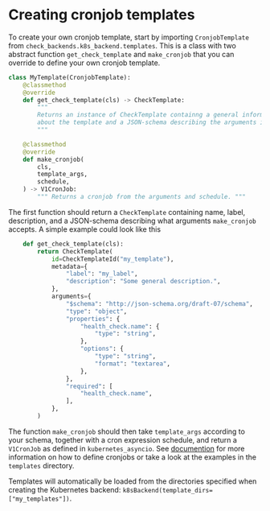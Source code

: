 # Creating cronjob templates

To create your own cronjob template, start by importing `CronjobTemplate` from `check_backends.k8s_backend.templates`. This is a class with two abstract function `get_check_template` and `make_cronjob` that you can override to define your own cronjob template.
```python
class MyTemplate(CronjobTemplate):
    @classmethod
    @override
    def get_check_template(cls) -> CheckTemplate:
        """
        Returns an instance of CheckTemplate containng a general information
        about the template and a JSON-schema describing the arguments it accepts.
        """

    @classmethod
    @override
    def make_cronjob(
        cls,
        template_args,
        schedule,
    ) -> V1CronJob:
        """ Returns a cronjob from the arguments and schedule. """
```
The first function should return a `CheckTemplate` containing name, label, description, and a JSON-schema describing what arguments `make_cronjob` accepts. A simple example could look like this
```python
    def get_check_template(cls):
        return CheckTemplate(
            id=CheckTemplateId("my_template"),
            metadata={
                "label": "my_label",
                "description": "Some general description.",
            },
            arguments={
                "$schema": "http://json-schema.org/draft-07/schema",
                "type": "object",
                "properties": {
                    "health_check.name": {
                        "type": "string",
                    },
                    "options": {
                        "type": "string",
                        "format": "textarea",
                    },
                },
                "required": [
                    "health_check.name",
                ],
            },
        )
```
The function `make_cronjob` should then take `template_args` according to your schema, together with a cron expression schedule, and return a `V1CronJob` as defined in `kubernetes_asyncio`. See [documention](https://github.com/tomplus/kubernetes_asyncio/blob/master/kubernetes_asyncio/docs/V1CronJob.md) for more information on how to define cronjobs or take a look at the examples in the `templates` directory.

Templates will automatically be loaded from the directories specified when creating the Kubernetes backend: `k8sBackend(template_dirs=["my_templates"])`.
